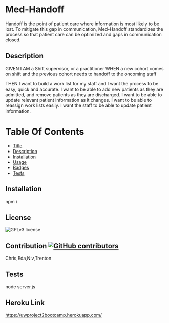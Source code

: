 # Med-Handoff
Handoff is the point of patient care where information is most likely to be lost. To mitigate this gap in communication, Med-Handoff standardizes the process so that patient care can be optimized and gaps in communication closed.

## Description
GIVEN I AM
a Shift supervisor, or a practitioner
WHEN a new cohort comes on shift and the previous cohort needs to handoff to the oncoming staff

THEN
I want to build a work list for my staff and I want the process to be easy, quick and accurate.
I want to be able to add new patients as they are admitted, and remove patients as they are discharged.
I want to be able to update relevant patient information as it changes.
I want to be able to reassign work lists easily.
I want the staff to be able to update patient information.

# Table Of Contents
* [Title](Readme.md#title)
* [Description](Readme.md#description)
* [Installation](Readme.md#installation)
* [Usage](Readme.md#contributing)
* [Badges](Readme.md#license)
* [Tests](Readme.md#tests)


## Installation
npm i

## License
![GPLv3 license](https://img.shields.io/badge/license-GPLv3-blue.svg)

## Contribution [![GitHub contributors](https://img.shields.io/github/contributors/cdnjs/cdnjs.svg?style=flat)](https://github.com/https://github.com/chrisjm093/med-handoff/edit/master/README.md/)
Chris,Eda,Niv,Trenton

## Tests
node server.js

## Heroku Link

https://uwproject2bootcamp.herokuapp.com/




